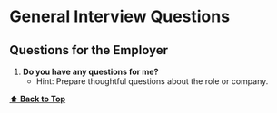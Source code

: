# General Interview Questions

## Questions for the Employer

1. **Do you have any questions for me?**
   - Hint: Prepare thoughtful questions about the role or company.

**[⬆ Back to Top](#questions-for-the-employer)** 